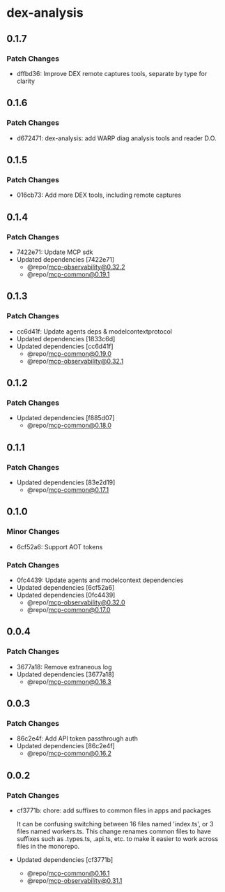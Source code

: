 # dex-analysis

## 0.1.7

### Patch Changes

- dffbd36: Improve DEX remote captures tools, separate by type for clarity

## 0.1.6

### Patch Changes

- d672471: dex-analysis: add WARP diag analysis tools and reader D.O.

## 0.1.5

### Patch Changes

- 016cb73: Add more DEX tools, including remote captures

## 0.1.4

### Patch Changes

- 7422e71: Update MCP sdk
- Updated dependencies [7422e71]
  - @repo/mcp-observability@0.32.2
  - @repo/mcp-common@0.19.1

## 0.1.3

### Patch Changes

- cc6d41f: Update agents deps & modelcontextprotocol
- Updated dependencies [1833c6d]
- Updated dependencies [cc6d41f]
  - @repo/mcp-common@0.19.0
  - @repo/mcp-observability@0.32.1

## 0.1.2

### Patch Changes

- Updated dependencies [f885d07]
  - @repo/mcp-common@0.18.0

## 0.1.1

### Patch Changes

- Updated dependencies [83e2d19]
  - @repo/mcp-common@0.17.1

## 0.1.0

### Minor Changes

- 6cf52a6: Support AOT tokens

### Patch Changes

- 0fc4439: Update agents and modelcontext dependencies
- Updated dependencies [6cf52a6]
- Updated dependencies [0fc4439]
  - @repo/mcp-observability@0.32.0
  - @repo/mcp-common@0.17.0

## 0.0.4

### Patch Changes

- 3677a18: Remove extraneous log
- Updated dependencies [3677a18]
  - @repo/mcp-common@0.16.3

## 0.0.3

### Patch Changes

- 86c2e4f: Add API token passthrough auth
- Updated dependencies [86c2e4f]
  - @repo/mcp-common@0.16.2

## 0.0.2

### Patch Changes

- cf3771b: chore: add suffixes to common files in apps and packages

  It can be confusing switching between 16 files named 'index.ts', or 3 files named workers.ts. This change renames common files to have suffixes such as .types.ts, .api.ts, etc. to make it easier to work across files in the monorepo.

- Updated dependencies [cf3771b]
  - @repo/mcp-common@0.16.1
  - @repo/mcp-observability@0.31.1
